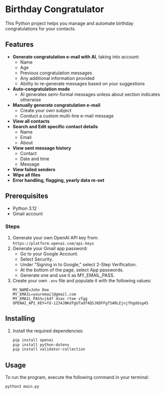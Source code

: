 # Birthday Congratulator

This Python project helps you manage and automate birthday congratulations for your contacts.

## Features
- **Generate congratulation e-mail with AI**, taking into account:
    - Name
    - Age
    - Previous congratulation messages
    - Any additional information provided
    - Ability to re-generate messages based on your suggestions
- **Auto-congratulation mode**
    - AI generates semi-formal messages unless about section indicates otherwise
- **Manually generate congratulation e-mail**
    - Create your own subject
    - Conduct a custom multi-line e-mail message
- **View all contacts**
- **Search and Edit specific contact details**
    - Name
    - Email
    - About
- **View sent message history**
    - Contact
    - Date and time
    - Message
- **View failed senders**
- **Wipe all files**
- **Error handling, flagging, yearly data re-set**

## Prerequisites
- Python 3.12
- Gmail account

### Steps
1. Generate your own OpenAI API key from: `https://platform.openai.com/api-keys`
2. Generate your Gmail app password:
    - Go to your Google Account.
    - Select Security.
    - Under "Signing in to Google," select 2-Step Verification.
    - At the bottom of the page, select App passwords.
    - Generate one and use it as MY_EMAIL_PASS.
3. Create your own `.env` file and populate it with the following values:
    ```
    MY_NAME=John Doe
    MY_EMAIL=youremail@gmail.com
    MY_EMAIL_PASS=jkdf dsas rtee vfgg
    OPENAI_API_KEY=fd-1234JNKdfgUTadf4QSJKDFFgfSARLEjnjfhgddsg45
    ```

## Installing
1. Install the required dependencies:
    ```bash
    pip install openai
    pip install python-dotenv
    pip install validator-collection
    ```

## Usage
To run the program, execute the following command in your terminal:
```bash
python3 main.py
```
